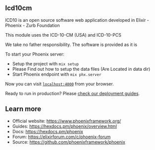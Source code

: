 ## Icd10cm

ICD10 is an open source software web application developed in Elixir - Phoenix - Zurb Foundation

This module uses the ICD-10-CM (USA) and ICD-10-PCS
 

We take no father responsibility. The software is provided as it is


To start your Phoenix server:

  * Setup the project with `mix setup`
  * Please Find out how to setup the data files (Are Located in data dir)
  * Start Phoenix endpoint with `mix phx.server`

Now you can visit [`localhost:4000`](http://localhost:4000) from your browser.

Ready to run in production? Please [check our deployment guides](https://hexdocs.pm/phoenix/deploymenthtml).

## Learn more

  * Official website: https://www.phoenixframework.org/
  * Guides: https://hexdocs.pm/phoenix/overview.html
  * Docs: https://hexdocs.pm/phoenix
  * Forum: https://elixirforum.com/c/phoenix-forum
  * Source: https://github.com/phoenixframework/phoenix
  
